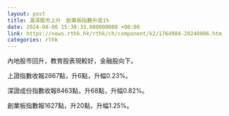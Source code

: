 ```yaml
---
layout: post
title: 滬深股市上升　創業板指數升逾1%
date: 2024-08-06 15:30:33.000000000 +08:00
link: https://news.rthk.hk/rthk/ch/component/k2/1764984-20240806.htm
categories: rthk
---
```


內地股市回升，教育股表現較好，金融股向下。

上證指數收報2867點，升6點，升幅0.23%。

深證成份指數收報8463點，升68點，升幅0.82%。

創業板指數報1627點，升20點，升幅1.25%。
